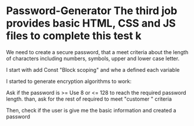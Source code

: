 # Password-Generator The third job provides basic HTML, CSS and JS files to complete this test k

We need to create a secure password, that a meet criteria about the length of characters
including numbers, symbols, upper and lower case letter.

I start with add Const "Block scoping" and whe a defined each variable

I started to generate encryption algorithms to work:

Ask if the password is >=  Use 8 or <= 128 to reach the required password length.
than,  ask for the rest of required to meet  "customer " criteria

Then, check if the user is give me the basic information and created a password



